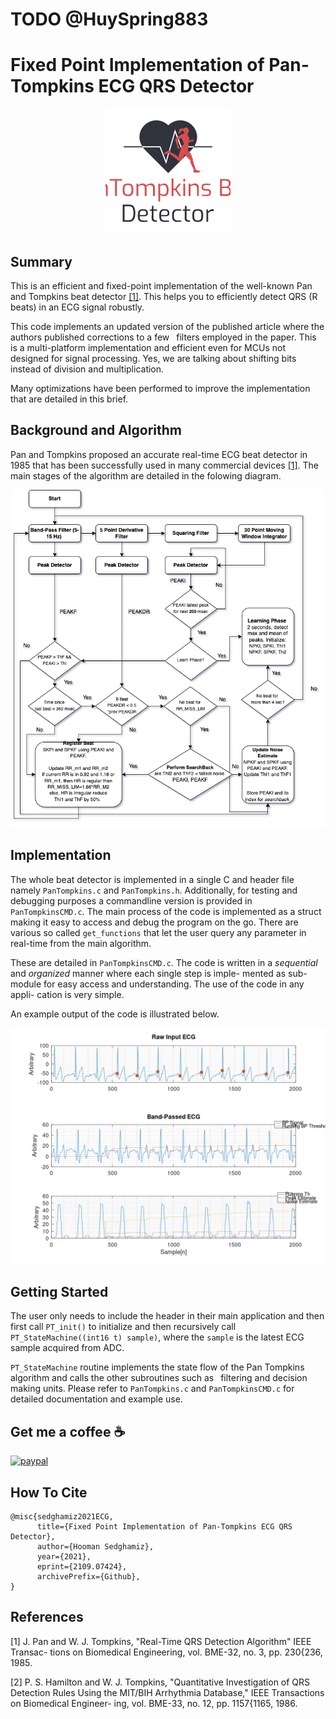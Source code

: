 # TODO @HuySpring883

# Fixed Point Implementation of Pan-Tompkins ECG QRS Detector

<p align="center">
  <img src="./assets/logo.png">
</p>

## Summary

This is an efficient and fixed-point implementation of the well-known Pan and
Tompkins beat detector [[1]](#1). This helps you to efficiently detect QRS (R beats) in an ECG signal 
robustly.

This code implements an updated version of the published
article where the authors published corrections to a few  filters employed in the paper.
This is a multi-platform implementation and efficient even for MCUs not
designed for signal processing. Yes, we are talking about shifting bits instead of division and 
multiplication.

Many optimizations have been performed to improve the implementation that are detailed in this brief.

## Background and Algorithm

Pan and Tompkins proposed an accurate real-time ECG beat detector in 1985 that has been
successfully used in many commercial devices [[1]](#1). The main stages of the algorithm are
detailed in the folowing diagram.

![Algorithm](./assets/pan-tompkins-algorithm.png)


## Implementation

The whole beat detector is implemented in a single C and header file namely `PanTompkins.c`
and `PanTompkins.h`. Additionally, for testing and debugging purposes a commandline version is provided in `PanTompkinsCMD.c`. 
The main process of the code is implemented as a struct making it easy to access and
debug the program on the go. There are various so called `get_functions` that let the user query any parameter in real-time from the main algorithm.

These are detailed in `PanTompkinsCMD.c`. The code is written in a *sequential* and *organized* manner where each single step is imple-
mented as sub-module for easy access and understanding. The use of the code in any appli-
cation is very simple.

An example output of the code is illustrated below.

![Example](./assets/Example.png)



## Getting Started

The user only needs to include the header in their main application
and then first call `PT_init()` to initialize and then recursively call `PT_StateMachine((int16 t) sample)`,
where the `sample` is the latest ECG sample acquired from ADC.

`PT_StateMachine` routine implements the state flow of the Pan Tompkins algorithm
and calls the other subroutines such as  filtering and decision making units. Please refer to
`PanTompkins.c` and `PanTompkinsCMD.c` for detailed documentation and example use.



## Get me a coffee :coffee: 
[![paypal](https://www.paypalobjects.com/en_US/i/btn/btn_donateCC_LG.gif)](https://www.paypal.com/cgi-bin/webscr?cmd=_donations&business=9FAVSPGXTBBQU&currency_code=USD)



## How To Cite 
```
@misc{sedghamiz2021ECG,
      title={Fixed Point Implementation of Pan-Tompkins ECG QRS Detector}, 
      author={Hooman Sedghamiz},
      year={2021},
      eprint={2109.07424},
      archivePrefix={Github},
}
```

## References
<a id="1">[1]</a> 
J. Pan and W. J. Tompkins, "Real-Time QRS Detection Algorithm" IEEE Transac-
tions on Biomedical Engineering, vol. BME-32, no. 3, pp. 230{236, 1985.

<a id="2">[2]</a>
P. S. Hamilton and W. J. Tompkins, "Quantitative Investigation of QRS Detection Rules
Using the MIT/BIH Arrhythmia Database," IEEE Transactions on Biomedical Engineer-
ing, vol. BME-33, no. 12, pp. 1157{1165, 1986.
